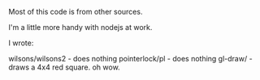 Most of this code is from other sources.

I'm a little more handy with nodejs at work.

I wrote:

wilsons/wilsons2 - does nothing
pointerlock/pl - does nothing
gl-draw/ - draws a 4x4 red square. oh wow.